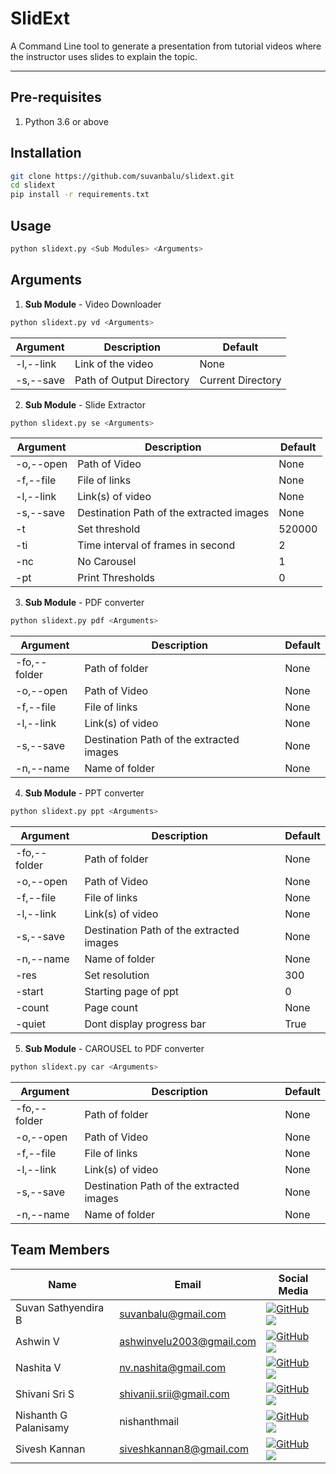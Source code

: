 # SlidExt
 
A Command Line tool to generate a presentation from tutorial videos where the instructor uses slides to explain the topic.
___
## Pre-requisites
1. Python 3.6 or above

## Installation
```bash
git clone https://github.com/suvanbalu/slidext.git
cd slidext
pip install -r requirements.txt
```
## Usage
```bash
python slidext.py <Sub Modules> <Arguments>
```

## Arguments
1. **Sub Module** - Video Downloader
```bash
python slidext.py vd <Arguments>
```
| Argument | Description | Default |
| --- | --- | --- |
| -l,--link | Link of the video | None |
| -s,--save | Path of Output Directory | Current Directory |
  
  
2. **Sub Module** - Slide Extractor
```bash
python slidext.py se <Arguments>
```
| Argument | Description | Default |
| --- | --- | --- |
| -o,--open | Path of Video | None |
| -f,--file | File of links | None |
| -l,--link | Link(s) of video | None |
| -s,--save | Destination Path of the extracted images  | None |
| -t | Set threshold | 520000 |
| -ti | Time interval of frames in second | 2 |
| -nc | No Carousel | 1 |
| -pt | Print Thresholds | 0 | 


3. **Sub Module** - PDF converter
```bash
python slidext.py pdf <Arguments>
```
| Argument | Description | Default |
| --- | --- | --- |
| -fo,--folder | Path of folder | None |
| -o,--open | Path of Video | None |
| -f,--file | File of links | None |
| -l,--link | Link(s) of video | None |
| -s,--save | Destination Path of the extracted images  | None |
| -n,--name | Name of folder | None |


4. **Sub Module** - PPT converter
```bash
python slidext.py ppt <Arguments>
```
| Argument | Description | Default |
| --- | --- | --- |
| -fo,--folder | Path of folder | None |
| -o,--open | Path of Video | None |
| -f,--file | File of links | None |
| -l,--link | Link(s) of video | None |
| -s,--save | Destination Path of the extracted images  | None |
| -n,--name | Name of folder | None |
| -res | Set resolution | 300 |
| -start | Starting page of ppt | 0 |
| -count | Page count | None |
| -quiet | Dont display progress bar | True |


5. **Sub Module** - CAROUSEL to PDF converter
```bash
python slidext.py car <Arguments>
```
| Argument | Description | Default |
| --- | --- | --- |
| -fo,--folder | Path of folder | None |
| -o,--open | Path of Video | None |
| -f,--file | File of links | None |
| -l,--link | Link(s) of video | None |
| -s,--save | Destination Path of the extracted images  | None |
| -n,--name | Name of folder | None |


## Team Members
| Name | Email | Social Media |
| --- | --- | --- |
| Suvan Sathyendira B | suvanbalu@gmail.com | [![GitHub](https://img.shields.io/badge/github-%23121011.svg?style=for-the-badge&logo=github&logoColor=white)](https://github.com/suvanbalu) [![](https://img.shields.io/badge/LinkedIn-0077B5?style=for-the-badge&logo=linkedin&logoColor=white)](https://www.linkedin.com/in/suvanbalu/)
| Ashwin V | ashwinvelu2003@gmail.com | [![GitHub](https://img.shields.io/badge/github-%23121011.svg?style=for-the-badge&logo=github&logoColor=white)](https://github.com/asxwin) [![](https://img.shields.io/badge/LinkedIn-0077B5?style=for-the-badge&logo=linkedin&logoColor=white)](https://www.linkedin.com/in/ashwin-v-108068219/)
| Nashita V | nv.nashita@gmail.com | [![GitHub](https://img.shields.io/badge/github-%23121011.svg?style=for-the-badge&logo=github&logoColor=white)](https://github.com/NashitaV) [![](https://img.shields.io/badge/LinkedIn-0077B5?style=for-the-badge&logo=linkedin&logoColor=white)](https://www.linkedin.com/in/nashita-v-972563219/)
| Shivani Sri S | shivanii.srii@gmail.com | [![GitHub](https://img.shields.io/badge/github-%23121011.svg?style=for-the-badge&logo=github&logoColor=white)](https://github.com/shxvani) [![](https://img.shields.io/badge/LinkedIn-0077B5?style=for-the-badge&logo=linkedin&logoColor=white)](https://www.linkedin.com/in/shivani-s-b640241b2/)
| Nishanth G Palanisamy | nishanthmail | [![GitHub](https://img.shields.io/badge/github-%23121011.svg?style=for-the-badge&logo=github&logoColor=white)](https://github.com/nishanth-g-palanisamy) [![](https://img.shields.io/badge/LinkedIn-0077B5?style=for-the-badge&logo=linkedin&logoColor=white)](https://www.linkedin.com/in/nishanth-g-palanisamy-430933206/)
| Sivesh Kannan | siveshkannan8@gmail.com | [![GitHub](https://img.shields.io/badge/github-%23121011.svg?style=for-the-badge&logo=github&logoColor=white)](https://github.com/siveshk) [![](https://img.shields.io/badge/LinkedIn-0077B5?style=for-the-badge&logo=linkedin&logoColor=white)](https://www.linkedin.com/in/sivesh-kannan-455811252/)